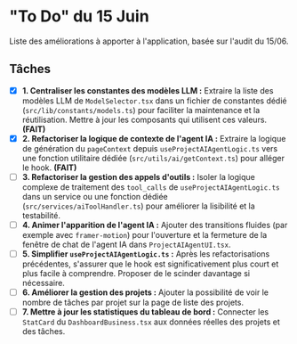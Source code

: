 
# "To Do" du 15 Juin

Liste des améliorations à apporter à l'application, basée sur l'audit du 15/06.

## Tâches

- [x] **1. Centraliser les constantes des modèles LLM :** Extraire la liste des modèles LLM de `ModelSelector.tsx` dans un fichier de constantes dédié (`src/lib/constants/models.ts`) pour faciliter la maintenance et la réutilisation. Mettre à jour les composants qui utilisent ces valeurs. **(FAIT)**
- [x] **2. Refactoriser la logique de contexte de l'agent IA :** Extraire la logique de génération du `pageContext` depuis `useProjectAIAgentLogic.ts` vers une fonction utilitaire dédiée (`src/utils/ai/getContext.ts`) pour alléger le hook. **(FAIT)**
- [ ] **3. Refactoriser la gestion des appels d'outils :** Isoler la logique complexe de traitement des `tool_calls` de `useProjectAIAgentLogic.ts` dans un service ou une fonction dédiée (`src/services/aiToolHandler.ts`) pour améliorer la lisibilité et la testabilité.
- [ ] **4. Animer l'apparition de l'agent IA :** Ajouter des transitions fluides (par exemple avec `framer-motion`) pour l'ouverture et la fermeture de la fenêtre de chat de l'agent IA dans `ProjectAIAgentUI.tsx`.
- [ ] **5. Simplifier `useProjectAIAgentLogic.ts` :** Après les refactorisations précédentes, s'assurer que le hook est significativement plus court et plus facile à comprendre. Proposer de le scinder davantage si nécessaire.
- [ ] **6. Améliorer la gestion des projets :** Ajouter la possibilité de voir le nombre de tâches par projet sur la page de liste des projets.
- [ ] **7. Mettre à jour les statistiques du tableau de bord :** Connecter les `StatCard` du `DashboardBusiness.tsx` aux données réelles des projets et des tâches.
